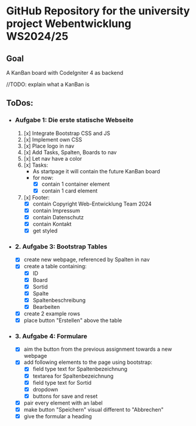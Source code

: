 # GitHub Repository for the university project Webentwicklung WS2024/25
## Goal
A KanBan board with CodeIgniter 4 as backend

//TODO: explain what a KanBan is

## ToDos:
- ### Aufgabe 1: Die erste statische Webseite
  1. [x] Integrate Bootstrap CSS and JS
  2. [x] Implement own CSS
  3. [x] Place logo in nav
  4. [x] Add Tasks, Spalten, Boards to nav
  5. [x] Let nav have a color
  6. [x] Tasks:
     - As startpage it will contain the future KanBan board
     - for now:
       - [x] contain 1 container element
       - [x] contain 1 card element
  7. [x] Footer:
     - [x] contain Copyright Web-Entwicklung Team 2024
     - [x] contain Impressum
     - [x] contain Datenschutz
     - [x] contain Kontakt
     - [x] get styled
- ### 2. Aufgabe 3: Bootstrap Tables
  - [x] create new webpage, referenced by Spalten in nav
  - [x] create a table containing:
    - [x] ID
    - [x] Board
    - [x] Sortid
    - [x] Spalte
    - [x] Spaltenbeschreibung
    - [x] Bearbeiten
  - [x] create 2 example rows
  - [x] place button "Erstellen" above the table
- ### 3. Aufgabe 4: Formulare
  - [x] aim the button from the previous assignment towards a new webpage
  - [x] add following elements to the page using bootstrap:
    - [x] field type text for Spaltenbezeichnung
    - [x] textarea for Spaltenbezeichnung
    - [x] field type text for Sortid
    - [x] dropdown
    - [x] buttons for save and reset
  - [x] pair every element with an label
  - [x] make button "Speichern" visual different to "Abbrechen" 
  - [x] give the formular a heading
